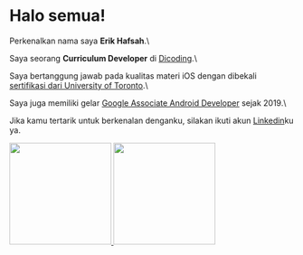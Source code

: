 # Halo semua! 

Perkenalkan nama saya **Erik Hafsah**.\

Saya seorang **Curriculum Developer** di [Dicoding](https://www.dicoding.com/).\

Saya bertanggung jawab pada kualitas materi iOS dengan dibekali [sertifikasi dari University of Toronto](https://www.coursera.org/account/accomplishments/specialization/CLKJD8XBXJ3M).\

Saya juga memiliki gelar [Google Associate Android Developer](https://www.credential.net/h5deoi5h) sejak 2019.\

Jika kamu tertarik untuk berkenalan denganku, silakan ikuti akun [Linkedin](https://www.linkedin.com/in/erik-hafsah-b643651b9/)ku ya.

<p align="left">
<a href="https://github.com/erikhafsah">
  <img height="180em" src="https://github-readme-stats-eight-theta.vercel.app/api?username=erikhafsah&show_icons=true&theme=algolia&include_all_commits=true&count_private=true"/>
  <img height="180em" src="https://github-readme-stats-eight-theta.vercel.app/api/top-langs/?username=erikhafsah&layout=compact&langs_count=8&theme=algolia"/>
</a>
</p>
